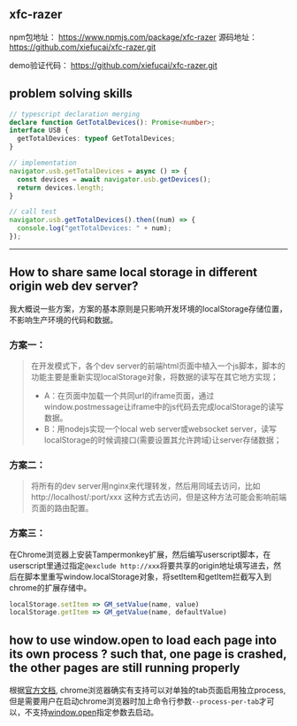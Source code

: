 ## xfc-razer
npm包地址： https://www.npmjs.com/package/xfc-razer
源码地址： https://github.com/xiefucai/xfc-razer.git

demo验证代码： https://github.com/xiefucai/xfc-razer.git

## problem solving skills
``` typescript
// typescript declaration merging
declare function GetTotalDevices(): Promise<number>;
interface USB {
  getTotalDevices: typeof GetTotalDevices;
}

// implementation
navigator.usb.getTotalDevices = async () => {
  const devices = await navigator.usb.getDevices();
  return devices.length;
}

// call test
navigator.usb.getTotalDevices().then((num) => {
  console.log("getTotalDevices: " + num);
});
```

---

## How to share same local storage in different origin web dev server?

我大概说一些方案，方案的基本原则是只影响开发环境的localStorage存储位置，不影响生产环境的代码和数据。
### 方案一：
> 在开发模式下，各个dev server的前端html页面中植入一个js脚本，脚本的功能主要是重新实现localStorage对象，将数据的读写在其它地方实现；
> - A：在页面中加载一个共同url的iframe页面，通过window.postmessage让iframe中的js代码去完成localStorage的读写数据。
> - B：用nodejs实现一个local web server或websocket server，读写localStorage的时候调接口(需要设置其允许跨域)让server存储数据；
### 方案二：
> 将所有的dev server用nginx来代理转发，然后用同域去访问，比如http://localhost/:port/xxx 这种方式去访问，但是这种方法可能会影响前端页面的路由配置。
### 方案三：
在Chrome浏览器上安装Tampermonkey扩展，然后编写userscript脚本，在userscript里通过指定`@exclude http://xxx`将要共享的origin地址填写进去，然后在脚本里重写window.localStorage对象，将setItem和getItem拦截写入到chrome的扩展存储中。

``` js
localStorage.setItem => GM_setValue(name, value)
localStorage.getItem => GM_getValue(name, defaultValue)
```
## how to use window.open to load each page into its own process ? such that, one page is crashed, the other pages are still running properly

根据[官方文档](https://www.chromium.org/developers/design-documents/process-models), chrome浏览器确实有支持可以对单独的tab页面启用独立process, 但是需要用户在启动chrome浏览器时加上命令行参数`--process-per-tab`才可以，不支持[window.open](https://developer.mozilla.org/en-US/docs/Web/API/Window/open)指定参数去启动。

